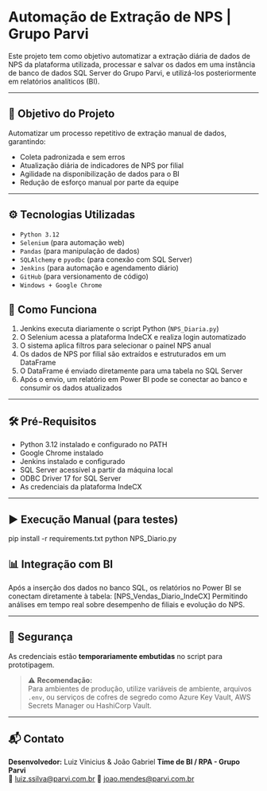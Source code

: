 # Automação de Extração de NPS | Grupo Parvi

Este projeto tem como objetivo automatizar a extração diária de dados de NPS da plataforma utilizada, processar e salvar os dados em uma instância de banco de dados SQL Server do Grupo Parvi, e utilizá-los posteriormente em relatórios analíticos (BI).

---

## 🧠 Objetivo do Projeto

Automatizar um processo repetitivo de extração manual de dados, garantindo:
- Coleta padronizada e sem erros
- Atualização diária de indicadores de NPS por filial
- Agilidade na disponibilização de dados para o BI
- Redução de esforço manual por parte da equipe

---

## ⚙️ Tecnologias Utilizadas

- `Python 3.12`
- `Selenium` (para automação web)
- `Pandas` (para manipulação de dados)
- `SQLAlchemy` e `pyodbc` (para conexão com SQL Server)
- `Jenkins` (para automação e agendamento diário)
- `GitHub` (para versionamento de código)
- `Windows + Google Chrome`

## 🚀 Como Funciona

1. Jenkins executa diariamente o script Python (`NPS_Diaria.py`)
2. O Selenium acessa a plataforma IndeCX e realiza login automatizado
3. O sistema aplica filtros para selecionar o painel NPS anual
4. Os dados de NPS por filial são extraídos e estruturados em um DataFrame
5. O DataFrame é enviado diretamente para uma tabela no SQL Server
6. Após o envio, um relatório em Power BI pode se conectar ao banco e consumir os dados atualizados

---

## 🛠️ Pré-Requisitos

- Python 3.12 instalado e configurado no PATH
- Google Chrome instalado
- Jenkins instalado e configurado
- SQL Server acessível a partir da máquina local
- ODBC Driver 17 for SQL Server
- As credenciais da plataforma IndeCX

---

## ▶️ Execução Manual (para testes)

pip install -r requirements.txt
python NPS_Diario.py


## 📊 Integração com BI

Após a inserção dos dados no banco SQL, os relatórios no Power BI se conectam diretamente à tabela:
[NPS_Vendas_Diario_IndeCX]
Permitindo análises em tempo real sobre desempenho de filiais e evolução do NPS.

---

## 🔐 Segurança

As credenciais estão **temporariamente embutidas** no script para prototipagem.

> ⚠️ **Recomendação:**  
> Para ambientes de produção, utilize variáveis de ambiente, arquivos `.env`, ou serviços de cofres de segredo como Azure Key Vault, AWS Secrets Manager ou HashiCorp Vault.

---

## 📬 Contato

**Desenvolvedor:** Luiz Vinicius & João Gabriel
**Time de BI / RPA - Grupo Parvi**  
📧 luiz.ssilva@parvi.com.br
📧 joao.mendes@parvi.com.br 